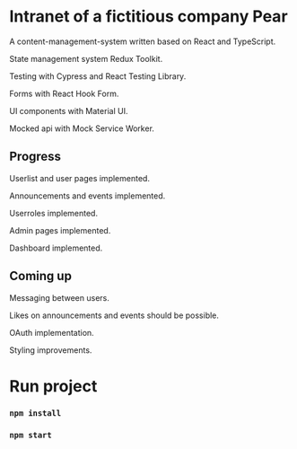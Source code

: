 # Intranet of a fictitious company Pear

A content-management-system written based on React and TypeScript.

State management system Redux Toolkit.

Testing with Cypress and React Testing Library.

Forms with React Hook Form.

UI components with Material UI.

Mocked api with Mock Service Worker.

## Progress

Userlist and user pages implemented.

Announcements and events implemented.

Userroles implemented.

Admin pages implemented.

Dashboard implemented.

## Coming up

Messaging between users.

Likes on announcements and events should be possible.

OAuth implementation.

Styling improvements.

# Run project

### `npm install`

### `npm start`
